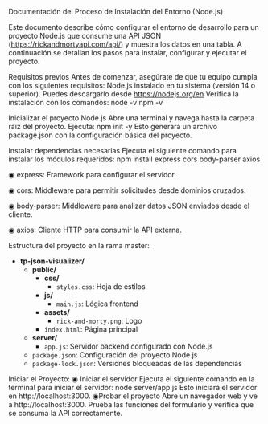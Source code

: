 Documentación del Proceso de Instalación del Entorno (Node.js)

Este documento describe cómo configurar el entorno de desarrollo para un proyecto Node.js que consume una API JSON (https://rickandmortyapi.com/api/) y muestra los datos en una tabla. A continuación se detallan los pasos para instalar, configurar y ejecutar el proyecto.

Requisitos previos
Antes de comenzar, asegúrate de que tu equipo cumpla con los siguientes requisitos:
Node.js instalado en tu sistema (versión 14 o superior).
Puedes descargarlo desde https://nodejs.org/en 
Verifica la instalación con los comandos:
node -v
npm -v

Inicializar el proyecto Node.js
Abre una terminal y navega hasta la carpeta raíz del proyecto. 
Ejecuta:
npm init -y
Esto generará un archivo package.json con la configuración básica del proyecto.

Instalar dependencias necesarias
Ejecuta el siguiente comando para instalar los módulos requeridos:
npm install express cors body-parser axios

 ◉ express: Framework para configurar el servidor.

 ◉ cors: Middleware para permitir solicitudes desde dominios cruzados.

 ◉ body-parser: Middleware para analizar datos JSON enviados desde el cliente.

 ◉ axios: Cliente HTTP para consumir la API externa.

Estructura del proyecto en la rama master:

- **tp-json-visualizer/**
  - **public/**
    - **css/**
      - `styles.css`: Hoja de estilos
    - **js/**
      - `main.js`: Lógica frontend
    - **assets/**
      - `rick-and-morty.png`: Logo
    - `index.html`: Página principal
  - **server/**
    - `app.js`: Servidor backend configurado con Node.js
  - `package.json`: Configuración del proyecto Node.js
  - `package-lock.json`: Versiones bloqueadas de las dependencias

Iniciar el Proyecto:
  ◉ Iniciar el servidor
Ejecuta el siguiente comando en la terminal para iniciar el servidor:
node server/app.js
Esto iniciará el servidor en http://localhost:3000.
  ◉Probar el proyecto
Abre un navegador web y ve a http://localhost:3000.
Prueba las funciones del formulario y verifica que se consuma la API correctamente.
